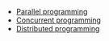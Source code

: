 * [Parallel programming](https://www.coursera.org/account/accomplishments/verify/JFYC6X3XKEVP)
* [Concurrent programming](https://www.coursera.org/account/accomplishments/verify/257TEALQT98V)
* [Distributed programming](https://www.coursera.org/account/accomplishments/verify/8QZS4PYLCNLY)
